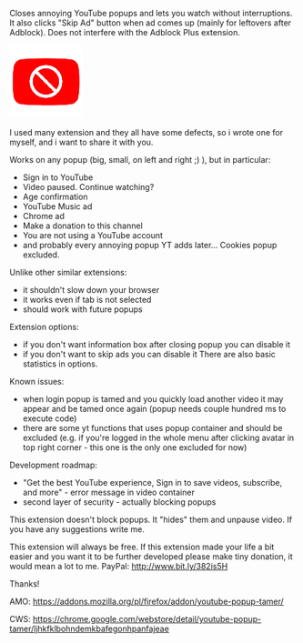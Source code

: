 Closes annoying YouTube popups and lets you watch without interruptions.
It also clicks "Skip Ad" button when ad comes up (mainly for leftovers after Adblock).
Does not interfere with the Adblock Plus extension.

<img src="https://github.com/AnDrePLGit/YouTube-Popup-Tamer/raw/main/icons/icon128.png" />

I used many extension and they all have some defects, so i wrote one for myself, and i want to share it with you.

Works on any popup (big, small, on left and right ;) ), but in particular:
- Sign in to YouTube
- Video paused. Continue watching?
- Age confirmation
- YouTube Music ad
- Chrome ad
- Make a donation to this channel
- You are not using a YouTube account
- and probably every annoying popup YT adds later...
Cookies popup excluded.

Unlike other similar extensions:
- it shouldn't slow down your browser
- it works even if tab is not selected
- should work with future popups

Extension options:
- if you don't want information box after closing popup you can disable it
- if you don't want to skip ads you can disable it
There are also basic statistics in options.

Known issues:
- when login popup is tamed and you quickly load another video it may appear and be tamed once again (popup needs couple hundred ms to execute code)
- there are some yt functions that uses popup container and should be excluded (e.g. if you're logged in the whole menu after clicking avatar in top right corner - this one is the only one excluded for now)

Development roadmap:
- "Get the best YouTube experience, Sign in to save videos, subscribe, and more" - error message in video container
- second layer of security - actually blocking popups

This extension doesn't block popups. It "hides" them and unpause video.
If you have any suggestions write me.

This extension will always be free.
If this extension made your life a bit easier and you want it to be further developed please make tiny donation, it would mean a lot to me.
PayPal: http://www.bit.ly/382is5H

Thanks!

AMO: https://addons.mozilla.org/pl/firefox/addon/youtube-popup-tamer/

CWS: https://chrome.google.com/webstore/detail/youtube-popup-tamer/ljhkfklbohndemkbafegonhpanfajeae

